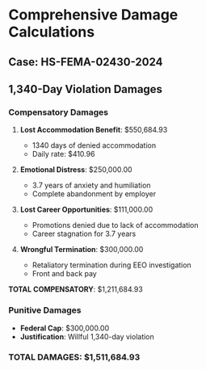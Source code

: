 # Comprehensive Damage Calculations
## Case: HS-FEMA-02430-2024

## 1,340-Day Violation Damages

### Compensatory Damages

1. **Lost Accommodation Benefit**: $550,684.93
   - 1340 days of denied accommodation
   - Daily rate: $410.96

2. **Emotional Distress**: $250,000.00
   - 3.7 years of anxiety and humiliation
   - Complete abandonment by employer

3. **Lost Career Opportunities**: $111,000.00
   - Promotions denied due to lack of accommodation
   - Career stagnation for 3.7 years

4. **Wrongful Termination**: $300,000.00
   - Retaliatory termination during EEO investigation
   - Front and back pay

**TOTAL COMPENSATORY**: $1,211,684.93

### Punitive Damages
- **Federal Cap**: $300,000.00
- **Justification**: Willful 1,340-day violation

### TOTAL DAMAGES: $1,511,684.93
